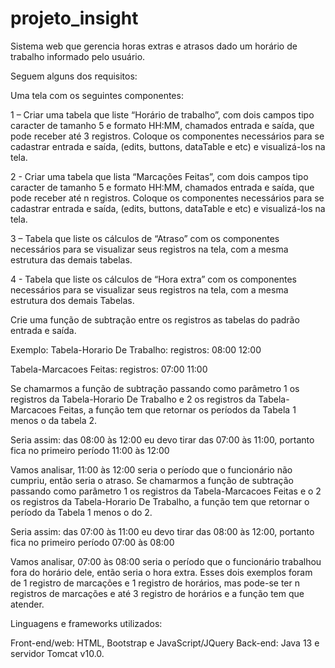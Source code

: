 # projeto_insight
Sistema web que gerencia horas extras e atrasos dado um horário de trabalho informado pelo usuário.

Seguem alguns dos requisitos: 

Uma tela com os seguintes componentes:
 
 1 – Criar uma tabela que liste “Horário de trabalho”, com dois campos tipo caracter de tamanho 5 e formato HH:MM, chamados entrada e saída, que pode receber até 3 registros. Coloque os componentes necessários para se cadastrar entrada e saída, (edits, buttons, dataTable e etc) e visualizá-los na tela.   
 
2 - Criar uma tabela que lista “Marcações Feitas”, com dois campos tipo caracter de tamanho 5 e formato HH:MM, chamados entrada e saída, que pode receber até n registros. Coloque os componentes necessários para se cadastrar entrada e saída, (edits, buttons, dataTable e etc) e visualizá-los na tela.

3 – Tabela que liste os cálculos de “Atraso” com os componentes necessários para se visualizar seus registros na tela, com a mesma estrutura das demais tabelas.

4 - Tabela que liste os cálculos de “Hora extra” com os componentes necessários para se visualizar seus registros na tela, com a mesma estrutura dos demais Tabelas.
 
Crie uma função de subtração entre os registros as tabelas do padrão entrada e saída.

Exemplo:
 Tabela-Horario De Trabalho:
    registros:
      08:00  12:00
 
 Tabela-Marcacoes Feitas:
   registros:
     07:00 11:00
    
Se chamarmos a função de subtração passando como parâmetro 1 os registros da Tabela-Horario De Trabalho e 2 os registros da Tabela-Marcacoes Feitas, a função tem que retornar os períodos da Tabela 1 menos o da tabela 2.
 
Seria assim: das 08:00 às 12:00 eu devo tirar das 07:00 às 11:00, portanto fica no primeiro período 11:00 às 12:00
 
Vamos analisar, 11:00 às 12:00 seria o período que o funcionário não cumpriu, então seria o atraso. Se chamarmos a função de subtração passando como parâmetro 1 os registros da Tabela-Marcacoes Feitas e o 2 os registros da Tabela-Horario De Trabalho, a função tem que retornar o período da Tabela 1 menos o do 2.
 
Seria assim: das 07:00 às 11:00 eu devo tirar das 08:00 às 12:00, portanto fica no primeiro período 07:00 às 08:00

Vamos analisar, 07:00 às 08:00 seria o período que o funcionário trabalhou fora do horário dele, então seria o hora extra. Esses dois exemplos foram de 1 registro de marcações e 1 registro de horários, mas pode-se ter n registros de marcações e até 3 registro de horários e a função tem que atender.

Linguagens e frameworks utilizados:

Front-end/web: HTML, Bootstrap e JavaScript/JQuery
Back-end: Java 13 e servidor Tomcat v10.0.
